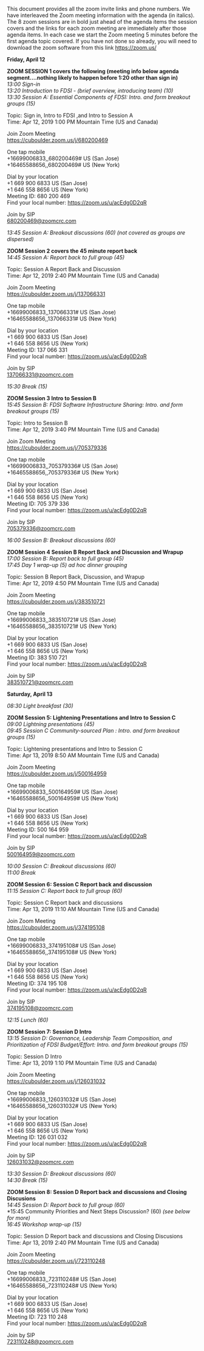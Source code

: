This document provides all the zoom invite links and phone numbers. We have interleaved the Zoom meeting information with the agenda (in italics). The 8 zoom sessions are in bold just ahead of the agenda items the session covers and the links for each zoom meeting are immediately after those agenda items.  In each case we start the Zoom meeting 5 minutes before the first agenda topic covered. If you have not done so already, you will need to download the zoom software from this link https://zoom.us/


**Friday, April 12**

**ZOOM SESSION 1 covers the following (meeting info below agenda segment....nothing likely to happen before 1:20 other than sign in)**  
*13:00 	Sign-in*   
*13:20   Introduction to FDSI - (brief overview, introducing team) (10)*  
*13:30	Session A: Essential Components of FDSI: Intro. and form breakout groups	(15)*  

Topic: Sign in, Intro to FDSI ,and Intro to Session A  
Time: Apr 12, 2019 1:00 PM Mountain Time (US and Canada)  

Join Zoom Meeting  
https://cuboulder.zoom.us/j/680200469

One tap mobile  
+16699006833,,680200469# US (San Jose)  
+16465588656,,680200469# US (New York)  

Dial by your location  
        +1 669 900 6833 US (San Jose)  
        +1 646 558 8656 US (New York)  
Meeting ID: 680 200 469  
Find your local number: https://zoom.us/u/acEdg0D2qR  

Join by SIP  
680200469@zoomcrc.com  

*13:45	Session A: Breakout discussions (60) (not covered as groups are dispersed)*

**ZOOM Session 2 covers the 45 minute report back**  
*14:45  	Session A: Report back to full group (45)*

Topic: Session A Report Back and Discussion  
Time: Apr 12, 2019 2:40 PM Mountain Time (US and Canada)  

Join Zoom Meeting  
https://cuboulder.zoom.us/j/137066331

One tap mobile  
+16699006833,,137066331# US (San Jose)  
+16465588656,,137066331# US (New York)  

Dial by your location  
        +1 669 900 6833 US (San Jose)  
        +1 646 558 8656 US (New York)  
Meeting ID: 137 066 331  
Find your local number: https://zoom.us/u/acEdg0D2qR  

Join by SIP  
137066331@zoomcrc.com


*15:30 	Break  (15)*

**ZOOM Session 3 Intro to Session B**  
*15:45 	Session B: FDSI Software Infrastructure Sharing: Intro. and form breakout groups  (15)*

Topic: Intro to Session B  
Time: Apr 12, 2019 3:40 PM Mountain Time (US and Canada)

Join Zoom Meeting  
https://cuboulder.zoom.us/j/705379336

One tap mobile  
+16699006833,,705379336# US (San Jose)  
+16465588656,,705379336# US (New York)  

Dial by your location  
        +1 669 900 6833 US (San Jose)  
        +1 646 558 8656 US (New York)  
Meeting ID: 705 379 336  
Find your local number: https://zoom.us/u/acEdg0D2qR  

Join by SIP  
705379336@zoomcrc.com


*16:00 	Session B: Breakout discussions (60)*

**ZOOM Session 4 Session B Report Back and Discussion and Wrapup**  
*17:00 	Session B: Report back to full group (45)*  
*17:45  	Day 1 wrap-up (5) ad hoc dinner grouping*  

Topic: Session B Report Back, Discussion, and Wrapup  
Time: Apr 12, 2019 4:50 PM Mountain Time (US and Canada)

Join Zoom Meeting  
https://cuboulder.zoom.us/j/383510721

One tap mobile  
+16699006833,,383510721# US (San Jose)  
+16465588656,,383510721# US (New York)  

Dial by your location  
        +1 669 900 6833 US (San Jose)  
        +1 646 558 8656 US (New York)  
Meeting ID: 383 510 721  
Find your local number: https://zoom.us/u/acEdg0D2qR

Join by SIP  
383510721@zoomcrc.com






**Saturday, April 13**


*08:30 	Light breakfast (30)*

**ZOOM Session 5: Lightening Presentations and Intro to Session C**  
*09:00 	Lightning presentations (45)*	  
*09:45 	Session C Community-sourced Plan : Intro. and form breakout groups (15)*  

Topic: Lightening presentations and Intro to Session C    
Time: Apr 13, 2019 8:50 AM Mountain Time (US and Canada)

Join Zoom Meeting  
https://cuboulder.zoom.us/j/500164959

One tap mobile  
+16699006833,,500164959# US (San Jose)  
+16465588656,,500164959# US (New York)

Dial by your location  
        +1 669 900 6833 US (San Jose)  
        +1 646 558 8656 US (New York)  
Meeting ID: 500 164 959  
Find your local number: https://zoom.us/u/acEdg0D2qR

Join by SIP  
500164959@zoomcrc.com

*10:00 	Session C: Breakout discussions (60)*  
*11:00 	Break*

**ZOOM Session 6:  Session C Report back and discussion**  
*11:15 	Session C: Report back to full group (60)*  

Topic: Session C Report back and  discussions  
Time: Apr 13, 2019 11:10 AM Mountain Time (US and Canada)

Join Zoom Meeting  
https://cuboulder.zoom.us/j/374195108

One tap mobile  
+16699006833,,374195108# US (San Jose)  
+16465588656,,374195108# US (New York)

Dial by your location  
        +1 669 900 6833 US (San Jose)  
        +1 646 558 8656 US (New York)  
Meeting ID: 374 195 108  
Find your local number: https://zoom.us/u/acEdg0D2qR

Join by SIP  
374195108@zoomcrc.com

*12:15 	Lunch (60)*

**ZOOM Session 7: Session D Intro**  
*13:15 	Session D: Governance, Leadership Team Composition, and Prioritization of FDSI Budget/Effort: Intro. and form breakout groups (15)*

Topic: Session D Intro  
Time: Apr 13, 2019 1:10 PM Mountain Time (US and Canada)

Join Zoom Meeting  
https://cuboulder.zoom.us/j/126031032

One tap mobile  
+16699006833,,126031032# US (San Jose)  
+16465588656,,126031032# US (New York)

Dial by your location  
        +1 669 900 6833 US (San Jose)  
        +1 646 558 8656 US (New York)  
Meeting ID: 126 031 032  
Find your local number: https://zoom.us/u/acEdg0D2qR  

Join by SIP  
126031032@zoomcrc.com  

*13:30 	Session D: Breakout discussions (60)*  
*14:30 	Break (15)*

**ZOOM Session 8: Session D Report back and discussions and Closing Discusions**  
*14:45 	Session D: Report back to full group (60)*  
*15:45 	Community Priorities and Next Steps Discussion? (60) *(see below for more)*  
*16:45 	Workshop wrap-up (15)* 

Topic: Session D Report back and discussions and Closing Discusions  
Time: Apr 13, 2019 2:40 PM Mountain Time (US and Canada)  

Join Zoom Meeting  
https://cuboulder.zoom.us/j/723110248

One tap mobile  
+16699006833,,723110248# US (San Jose)  
+16465588656,,723110248# US (New York)  

Dial by your location  
        +1 669 900 6833 US (San Jose)  
        +1 646 558 8656 US (New York)  
Meeting ID: 723 110 248  
Find your local number: https://zoom.us/u/acEdg0D2qR  

Join by SIP  
723110248@zoomcrc.com

